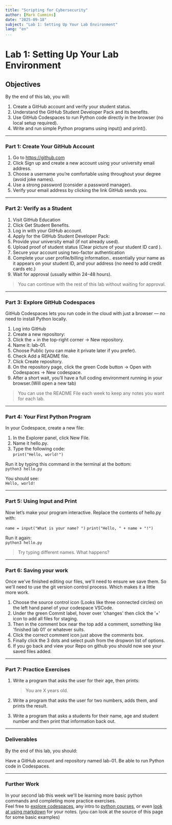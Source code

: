 ```yaml
---
title: "Scripting for Cybersecurity"
author: [Mark Cummins]
date: "2025-09-18"
subject: "Lab 1: Setting Up Your Lab Environment"
lang: "en"
...
```

# Lab 1: Setting Up Your Lab Environment

## Objectives

By the end of this lab, you will:

1. Create a GitHub account and verify your student status.
2. Understand the GitHub Student Developer Pack and its benefits.
3. Use GitHub Codespaces to run Python code directly in the browser (no local setup required).
4. Write and run simple Python programs using input() and print().

___  

### Part 1: Create Your GitHub Account

1. Go to https://github.com
2. Click Sign up and create a new account using your university email address.
3. Choose a username you’re comfortable using throughout your degree (avoid joke names).
4. Use a strong password (consider a password manager).
5. Verify your email address by clicking the link GitHub sends you.

___  

### Part 2: Verify as a Student

1. Visit GitHub Education
2. Click Get Student Benefits.
3. Log in with your GitHub account.
4. Apply for the GitHub Student Developer Pack:
5. Provide your university email (if not already used).
6. Upload proof of student status (Clear picture of your student ID card ).
7. Secure your account using two-factor authentication
8. Complete your user profile/billing information.. essentially your name as it appears on your student ID, and your address (no need to add credit cards etc.)
9. Wait for approval (usually within 24–48 hours).

> You can continue with the rest of this lab without waiting for approval.

___  

### Part 3: Explore GitHub Codespaces

GitHub Codespaces lets you run code in the cloud with just a browser — no need to install Python locally.

1. Log into GitHub
2. Create a new repository:
3. Click the + in the top-right corner → New repository.
4. Name it: lab-01.
5. Choose Public (you can make it private later if you prefer).
6. Check Add a README file.
7. Click Create repository.
8. On the repository page, click the green Code button → Open with Codespaces → New codespace.
9. After a short wait, you’ll have a full coding environment running in your browser.(Will open a new tab)

> You can use the README File each week to keep any notes you want for each lab.

___  

### Part 4: Your First Python Program

In your Codespace, create a new file:  
1. In the Explorer panel, click New File.
2. Name it hello.py.
3. Type the following code:  
   ```print("Hello, world!")```

Run it by typing this command in the terminal at the bottom:  
```python3 hello.py```

You should see:  
```Hello, world!```

___  

### Part 5: Using Input and Print

Now let’s make your program interactive. Replace the contents of hello.py with:

```name = input("What is your name? ")```
```print("Hello, " + name + "!") ```

Run it again:  
```python3 hello.py```

> Try typing different names. What happens?

___  

### Part 6: Saving your work

Once we've finished editing our files, we'll need to ensure we save them. So we'll need to use the git version control process. Which makes it a little more work.

1. Choose the source control icon (Looks like three connected circles) on the left hand panel of your codespace VSCode.
2. Under the green Commit label, hover over 'changes' then click the '+' icon to add all files for staging.
3. Then in the comment box near the top add a comment, something like 'finished lab 01' or whatever suits.
4. Click the correct comment icon just above the comments box.
5. Finally click the 3 dots and select push from the dropwon list of options.
6. If you go back and view your Repo on github you should now see your saved files added.

___  

### Part 7: Practice Exercises

1. Write a program that asks the user for their age, then prints:  
   > You are X years old.
   > 
2. Write a program that asks the user for two numbers, adds them, and prints the result.
   
3. Write a program that asks a students for their name, age and student number and then print that information back out.
___  

###  Deliverables

By the end of this lab, you should:

Have a GitHub account and repository named lab-01.
Be able to run Python code in Codespaces.

___  

### Further Work 

In your second lab this week we'll be learning more basic python commands and completing more practice exercises.  
Feel free to [explore codespaces](https://www.datacamp.com/tutorial/github-codespaces), any intro to [python courses](https://www.w3schools.com/python/), or even [look at using markdown](https://github.com/adam-p/markdown-here/wiki/markdown-cheatsheet) for your notes. (you can look at the source of this page for some basic examples)



